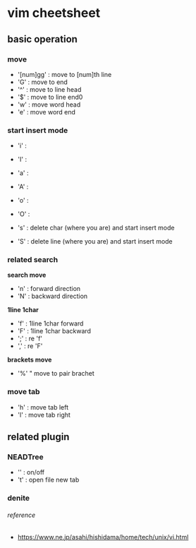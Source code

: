 # vim cheetsheet


## basic operation

### move
- '[num]gg'	: move to [num]th line
- 'G'				: move to end
- '^'				: move to line head
- '$'				: move to line end0
- 'w'				: move word head
- 'e'				: move word end

### start insert mode
- 'i'				: 
- 'I'				:
- 'a'				:
- 'A'				:
- 'o'				:
- 'O'				:

- 's'				: delete char (where you are) and start insert mode
- 'S'				: delete line (where you are) and start insert mode

### related search
**search move**
- 'n'				: forward direction
- 'N'				: backward direction

**1line 1char**
- 'f'				: 1line 1char forward
- 'F'				: 1line 1char backward
- ';'				: re 'f'
- ','				: re 'F'

**brackets move**
- '%'				" move to pair brachet

### move tab
- '<tab>h'	: move tab left
- '<tab>l'	: move tab right


## related plugin 

### NEADTree
- '<C-e>'		: on/off
- 't'				: open file new tab


### denite




###### reference

- https://www.ne.jp/asahi/hishidama/home/tech/unix/vi.html


